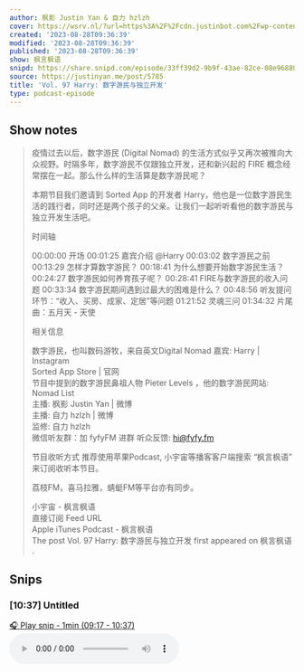 ```yaml
---
author: 枫影 Justin Yan & 自力 hzlzh
cover: https://wsrv.nl/?url=https%3A%2F%2Fcdn.justinbot.com%2Fwp-content%2Fuploads%2F2020%2F02%2FPodcast-Cover1400.png&w=200&h=200
created: '2023-08-28T09:36:39'
modified: '2023-08-28T09:36:39'
published: '2023-08-28T09:36:39'
show: 枫言枫语
snipd: https://share.snipd.com/episode/33ff39d2-9b9f-43ae-82ce-08e9688018f4
source: https://justinyan.me/post/5785
title: 'Vol. 97 Harry: 数字游民与独立开发'
type: podcast-episode
---
```



## Show notes
> 疫情过去以后，数字游民 (Digital Nomad) 的生活方式似乎又再次被推向大众视野。时隔多年，数字游民不仅跟独立开发，还和新兴起的 FIRE 概念经常摆在一起。那么什么样的生活算是数字游民呢？
> 
> 本期节目我们邀请到 Sorted App 的开发者 Harry，他也是一位数字游民生活的践行者，同时还是两个孩子的父亲。让我们一起听听看他的数字游民与独立开发生活吧。
> 
> 时间轴 
> 
> 00:00:00 开场 
> 00:01:25 嘉宾介绍 @Harry 
> 00:03:02 数字游民之前 
> 00:13:29 怎样才算数字游民？ 
> 00:18:41 为什么想要开始数字游民生活？ 
> 00:24:27 数字游民如何养育孩子呢？ 
> 00:28:41 FIRE与数字游民的收入问题 
> 00:33:34 数字游民期间遇到过最大的困难是什么？ 
> 00:48:56 听友提问环节：“收入、买房、成家、定居”等问题 
> 01:21:52 灵魂三问 
> 01:34:32 片尾曲：五月天 - 天使 
> 
> 相关信息 
> 
> 数字游民，也叫数码游牧，来自英文Digital Nomad 
> 嘉宾:  Harry  |  Instagram  
> Sorted App Store  |  官网  
> 节目中提到的数字游民鼻祖人物 Pieter Levels ，他的数字游民网站:  Nomad List  
> 主播:  枫影 Justin Yan  |  微博  
> 主播:  自力 hzlzh  |  微博  
> 监修:  自力 hzlzh  
> 微信听友群：加 fyfyFM 进群 
> 听众反馈:  hi@fyfy.fm  
> 
> 节目收听方式 
> 推荐使用苹果Podcast, 小宇宙等播客客户端搜索 “枫言枫语” 来订阅收听本节目。
> 
> 荔枝FM，喜马拉雅，蜻蜓FM等平台亦有同步。
> 
> 
> 小宇宙 - 枫言枫语  
> 直接订阅 Feed URL  
> Apple iTunes Podcast - 枫言枫语  
> The post  Vol. 97 Harry: 数字游民与独立开发  first appeared on  枫言枫语 .

## Snips
### [10:37] Untitled
[🎧 Play snip - 1min️ (09:17 - 10:37)](https://share.snipd.com/snip/ac9718e9-ed7f-4e83-ae04-fb46b04cbb1f)
<audio controls> <source src="https://justinyan.me/podcast-download/5785/vol-97-harry-%E6%95%B0%E5%AD%97%E6%B8%B8%E6%B0%91%E4%B8%8E%E7%8B%AC%E7%AB%8B%E5%BC%80%E5%8F%91.mp3#t=09:17,10:37"> </audio>
